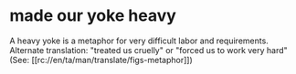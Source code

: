 # made our yoke heavy

A heavy yoke is a metaphor for very difficult labor and requirements. Alternate translation: "treated us cruelly" or "forced us to work very hard" (See: [[rc://en/ta/man/translate/figs-metaphor]])

